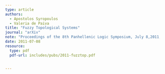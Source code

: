 ```yaml
---
type: article
authors:
  - Apostolos Syropoulos
  - Valeria de Paiva
title: "Fuzzy Topological Systems"
journal: "arXiv"
note: "Proceedings of the 8th Panhellenic Logic Symposium, July 8,2011, Ioannina, Greece"
date: 2011-07-08
resource:
  type: pdf
  pdf-url: includes/pubs/2011-fuzztop.pdf


---
```

